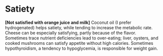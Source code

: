 # Satiety

**[Not satisfied with orange juice and milk]**
Coconut oil (I prefer hydrogenated) helps satiety, while tending to increase the metabolic rate. Cheese can be especially satisfying, partly because of the flavor. Sometimes trace nutrient deficiencies lead to over-eating; liver, oysters, and cooked mushrooms can satisfy appetite without high calories. Sometimes hypothyroidism, a tendency to hypoglycemia, is responsible for weight gain.